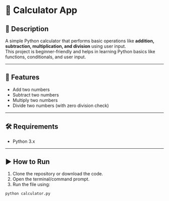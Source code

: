 # 🧮 Calculator App

## 📌 Description  
A simple Python calculator that performs basic operations like **addition, subtraction, multiplication, and division** using user input.  
This project is beginner-friendly and helps in learning Python basics like functions, conditionals, and user input.

---

## 🚀 Features  
- Add two numbers  
- Subtract two numbers  
- Multiply two numbers  
- Divide two numbers (with zero division check)  

---

## 🛠️ Requirements  
- Python 3.x  

---

## ▶️ How to Run  
1. Clone the repository or download the code.  
2. Open the terminal/command prompt.  
3. Run the file using:  

```bash
python calculator.py
